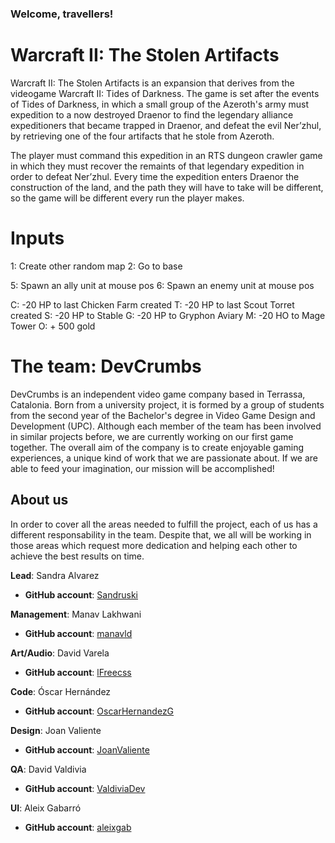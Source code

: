 ﻿### Welcome, travellers!

# Warcraft II: The Stolen Artifacts

Warcraft II: The Stolen Artifacts is an expansion that derives from the videogame Warcraft II: Tides of Darkness. The game is set after the events of Tides of Darkness, in which a small group of the Azeroth's army must expedition to a now destroyed Draenor to find the legendary alliance expeditioners that became trapped in Draenor, and defeat the evil Ner’zhul, by retrieving one of the four artifacts that he stole from Azeroth.

The player must command this expedition in an RTS dungeon crawler game in which they must recover the remaints of that legendary expedition in order to defeat Ner’zhul. Every time the expedition enters Draenor the construction of the land, and the path they will have to take will be different, so the game will be different every run the player makes.

# Inputs

1: Create other random map
2: Go to base

5: Spawn an ally unit at mouse pos
6: Spawn an enemy unit at mouse pos

C: -20 HP to last Chicken Farm created
T: -20 HP to last Scout Torret created
S: -20 HP to Stable
G: -20 HP to Gryphon Aviary
M: -20 HO to Mage Tower
O: + 500 gold

# The team: DevCrumbs

DevCrumbs is an independent video game company based in Terrassa, Catalonia. Born from a university project, it is formed by a group of students from the second year of the Bachelor's degree in Video Game Design and Development (UPC). Although each member of the team has been involved in similar projects before, we are currently working on our first game together. The overall aim of the company is to create enjoyable gaming experiences, a unique kind of work that we are passionate about. If we are able to feed your imagination, our mission will be accomplished!


## About us

In order to cover all the areas needed to fulfill the project, each of us has a different responsability in the team. Despite that, we all will be working in those areas which request more dedication and helping each other to achieve the best results on time.

**Lead**: Sandra Alvarez
* **GitHub account**: [Sandruski](https://github.com/Sandruski)

**Management**: Manav Lakhwani
* **GitHub account**: [manavld](https://github.com/manavld)

**Art/Audio**: David Varela
* **GitHub account**: [lFreecss](https://github.com/lFreecss)

**Code**: Óscar Hernández
* **GitHub account**: [OscarHernandezG](https://github.com/OscarHernandezG)

**Design**: Joan Valiente
* **GitHub account**: [JoanValiente](https://github.com/JoanValiente)

**QA**: David Valdivia
* **GitHub account**: [ValdiviaDev](https://github.com/ValdiviaDev)

**UI**: Aleix Gabarró
* **GitHub account**: [aleixgab](https://github.com/aleixgab)
